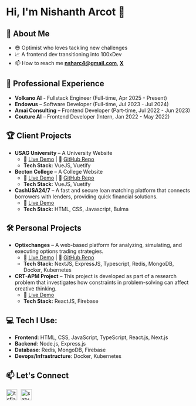 # Hi, I'm Nishanth Arcot 👋  



## 🚀 About Me  

- 😎 Optimist who loves tackling new challenges
- 📈 A frontend dev transitioning into 100xDev
- 📫 How to reach me **nsharc4@gmail.com**, **[X](https://x.com/nishanth_arcot)**
<!-- - ⚡ Checkout my latest project - [Optixchanges](https://optixchanges.com/) -->

## 💼 Professional Experience
- **Volkano AI** - Fullstack Engineer (Full-time, Apr 2025 - Present)
- **Endowus** – Software Developer (Full-time, Jul 2023 - Jul 2024)
- **Amai Consulting** – Frontend Developer (Part-time, Jul 2022 - Jun 2023)
- **Couture AI** – Frontend Developer (Intern, Jan 2022 - May 2022)

## 🏆 Client Projects  
- **USAG University** – A University Website
  - 🔗 [Live Demo](https://reverent-shirley-48c03f.netlify.app/) | 📂 [GitHub Repo](https://github.com/nishantharcot/usa-gu)
  - **Tech Stack:** VueJS, Vuetify  
- **Becton College** – A College Website
  - 🔗 [Live Demo](https://determined-allen-7164db.netlify.app/) | 📂 [GitHub Repo](https://github.com/nishantharcot/college-website)
  - **Tech Stack:** VueJS, Vuetify
- **CashUSA24/7** – A fast and secure loan matching platform that connects borrowers with lenders, providing quick financial solutions.
  - 🔗 [Live Demo](https://cashusa247.com/)
  - **Tech Stack:** HTML, CSS, Javascript, Bulma

## 🛠 Personal Projects  
- **Optixchanges** – A web-based platform for analyzing, simulating, and executing options trading strategies.
  - 🔗 [Live Demo](https://optixchanges.com/) | 📂 [GitHub Repo](https://github.com/nishantharcot/options-trading-site)
  - **Tech Stack:** NextJS, ExpressJS, Typescript, Redis, MongoDB, Docker, Kubernetes
- **CRT-APM Project** – This project is developed as part of a research problem that investigates how constraints in problem-solving can affect creative thinking.  
  - 🔗 [Live Demo](https://crt-apm-project.web.app/)
  - **Tech Stack:** ReactJS, Firebase

## 💻 **Tech I Use**:
  - **Frontend**: HTML, CSS, JavaScript, TypeScript, React.js, Next.js
  - **Backend**: Node.js, Express.js
  - **Database**: Redis, MongoDB, Firebase
  - **Devops/Infrastructure**: Docker, Kubernetes

## 📫 Let's Connect

<p align="left" style="display: flex; gap: 10px;">
<a href="https://x.com/nishanth_arcot" target="_blank"><img align="center" src="https://uxwing.com/wp-content/themes/uxwing/download/brands-and-social-media/x-social-media-logo-icon.png" alt="itsflash#2675" height="30" /></a>
<a href="https://www.linkedin.com/in/nishanth-arcot/" target="blank"><img align="center" src="https://raw.githubusercontent.com/rahuldkjain/github-profile-readme-generator/master/src/images/icons/Social/linked-in-alt.svg" alt="satyam-shubham-8a4805179" height="30" /></a>
</p> 



